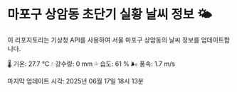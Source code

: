
# 마포구 상암동 초단기 실황 날씨 정보 🌤️

이 리포지토리는 기상청 API를 사용하여 서울 마포구 상암동의 날씨 정보를 업데이트합니다. 

🌡️ 기온: 27.7 ℃
💧 강수량: 0 mm
💦 습도: 61 %
🌬️ 풍속: 1.7 m/s

마지막 업데이트 시각: 2025년 06월 17일 18시 13분    
